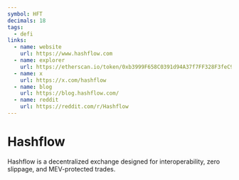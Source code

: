 ```yaml
---
symbol: HFT
decimals: 18
tags:
  - defi
links:
  - name: website
    url: https://www.hashflow.com
  - name: explorer
    url: https://etherscan.io/token/0xb3999F658C0391d94A37f7FF328F3feC942BcADC
  - name: x
    url: https://x.com/hashflow
  - name: blog
    url: https://blog.hashflow.com/
  - name: reddit
    url: https://reddit.com/r/Hashflow
---
```


# Hashflow

Hashflow is a decentralized exchange designed for interoperability, zero slippage, and MEV-protected trades.
